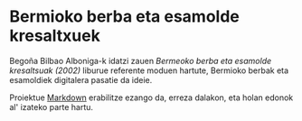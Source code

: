 # Bermioko berba eta esamolde kresaltxuek #

Begoña Bilbao Alboniga-k idatzi zauen *Bermeoko berba eta esamolde kresaltsuak (2002)* liburue referente moduen hartute, Bermioko berbak eta esamoldiek digitalera pasatie da ideie.

Proiektue [Markdown](https://en.wikipedia.org/wiki/Markdown) erabilitze ezango da, erreza dalakon, eta holan edonok al' izateko parte hartu.
